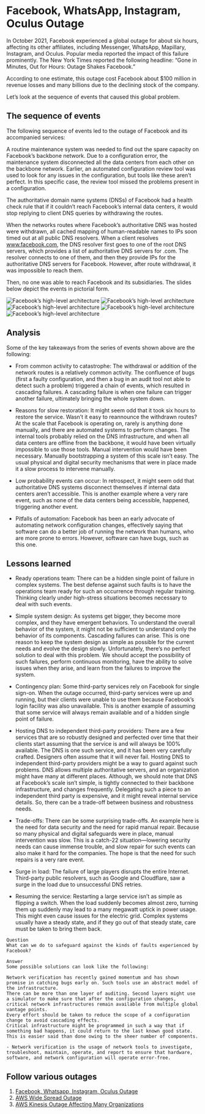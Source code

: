 # Facebook, WhatsApp, Instagram, Oculus Outage
In October 2021, Facebook experienced a global outage for about six hours, affecting its other affiliates, including Messenger, WhatsApp, Mapillary, Instagram, and Oculus. Popular media reported the impact of this failure prominently. The New York Times reported the following headline: “Gone in Minutes, Out for Hours: Outage Shakes Facebook.”

According to one estimate, this outage cost Facebook about $100 million in revenue losses and many billions due to the declining stock of the company.

Let’s look at the sequence of events that caused this global problem.
## The sequence of events
The following sequence of events led to the outage of Facebook and its accompanied services:

A routine maintenance system was needed to find out the spare capacity on Facebook’s backbone network.
Due to a configuration error, the maintenance system disconnected all the data centers from each other on the backbone network. Earlier, an automated configuration review tool was used to look for any issues in the configuration, but tools like these aren’t perfect. In this specific case, the review tool missed the problems present in a configuration.

The authoritative domain name systems (DNSs) of Facebook had a health check rule that if it couldn’t reach Facebook’s internal data centers, it would stop replying to client DNS queries by withdrawing the routes.

When the networks routes where Facebook’s authoritative DNS was hosted were withdrawn, all cached mapping of human-readable names to IPs soon timed out at all public DNS resolvers. When a client resolves www.facebook.com, the DNS resolver first goes to one of the root DNS servers, which provides a list of authoritative DNS servers for .com. The resolver connects to one of them, and then they provide IPs for the authoritative DNS servers for Facebook. However, after route withdrawal, it was impossible to reach them.

Then, no one was able to reach Facebook and its subsidiaries.
The slides below depict the events in pictorial form.

![Facebook’s high-level architecture](./arch/1.jpg)
![Facebook’s high-level architecture](./arch/2.jpg)
![Facebook’s high-level architecture](./arch/3.jpg)
![Facebook’s high-level architecture](./arch/4.jpg)
![Facebook’s high-level architecture](./arch/5.jpg)

## Analysis
Some of the key takeaways from the series of events shown above are the following:

- From common activity to catastrophe: The withdrawal or addition of the network routes is a relatively common activity. The confluence of bugs (first a faulty configuration, and then a bug in an audit tool not able to detect such a problem) triggered a chain of events, which resulted in cascading failures. A cascading failure is when one failure can trigger another failure, ultimately bringing the whole system down.

- Reasons for slow restoration: It might seem odd that it took six hours to restore the service. Wasn’t it easy to reannounce the withdrawn routes? At the scale that Facebook is operating on, rarely is anything done manually, and there are automated systems to perform changes. The internal tools probably relied on the DNS infrastructure, and when all data centers are offline from the backbone, it would have been virtually impossible to use those tools. Manual intervention would have been necessary. Manually bootstrapping a system of this scale isn’t easy. The usual physical and digital security mechanisms that were in place made it a slow process to intervene manually.

- Low probability events can occur: In retrospect, it might seem odd that authoritative DNS systems disconnect themselves if internal data centers aren’t accessible. This is another example where a very rare event, such as none of the data centers being accessible, happened, triggering another event.

- Pitfalls of automation: Facebook has been an early advocate of automating network configuration changes, effectively saying that software can do a better job of running the network than humans, who are more prone to errors. However, software can have bugs, such as this one.


## Lessons learned

- Ready operations team: There can be a hidden single point of failure in complex systems. The best defense against such faults is to have the operations team ready for such an occurrence through regular training. Thinking clearly under high-stress situations becomes necessary to deal with such events.

- Simple system design: As systems get bigger, they become more complex, and they have emergent behaviors. To understand the overall behavior of the system, it might not be sufficient to understand only the behavior of its components. Cascading failures can arise. This is one reason to keep the system design as simple as possible for the current needs and evolve the design slowly. Unfortunately, there’s no perfect solution to deal with this problem. We should accept the possibility of such failures, perform continuous monitoring, have the ability to solve issues when they arise, and learn from the failures to improve the system.

- Contingency plan: Some third-party services rely on Facebook for single sign-on. When the outage occurred, third-party services were up and running, but their clients were unable to use them because Facebook’s login facility was also unavailable. This is another example of assuming that some service will always remain available and of a hidden single point of failure.

- Hosting DNS to independent third-party providers: There are a few services that are so robustly designed and perfected over time that their clients start assuming that the service is and will always be 100% available. The DNS is one such service, and it has been very carefully crafted. Designers often assume that it will never fail. Hosting DNS to independent third-party providers might be a way to guard against such problems. DNS allows multiple authoritative servers, and an organization might have many at different places. Although, we should note that DNS at Facebook’s scale isn’t simple, is tightly connected to their backbone infrastructure, and changes frequently. Delegating such a piece to an independent third party is expensive, and it might reveal internal service details. So, there can be a trade-off between business and robustness needs.

- Trade-offs: There can be some surprising trade-offs. An example here is the need for data security and the need for rapid manual repair. Because so many physical and digital safeguards were in place, manual intervention was slow. This is a catch-22 situation—lowering security needs can cause immense trouble, and slow repair for such events can also make it hard for the companies. The hope is that the need for such repairs is a very rare event.

- Surge in load: The failure of large players disrupts the entire Internet. Third-party public resolvers, such as Google and Cloudflare, saw a surge in the load due to unsuccessful DNS retries.

- Resuming the service: Restarting a large service isn’t as simple as flipping a switch. When the load suddenly becomes almost zero, turning them up suddenly may lead to a many megawatt uptick in power usage. This might even cause issues for the electric grid. Complex systems usually have a steady state, and if they go out of that steady state, care must be taken to bring them back.

```
Question
What can we do to safeguard against the kinds of faults experienced by Facebook?

Answer
Some possible solutions can look like the following:

Network verification has recently gained momentum and has shown promise in catching bugs early on. Such tools use an abstract model of the infrastructure.
There can be more than one layer of auditing. Second layers might use a simulator to make sure that after the configuration changes, critical network infrastructures remain available from multiple global vantage points.
Every effort should be taken to reduce the scope of a configuration change to avoid cascading effects.
Critical infrastructure might be programmed in such a way that if something bad happens, it could return to the last known good state. This is easier said than done owing to the sheer number of components.

- Network verification is the usage of network tools to investigate, troubleshoot, maintain, operate, and report to ensure that hardware, software, and network configuration will operate error-free.

```


## Follow various outages

1. [Facebook, Whatsapp, Instagram, Oculus Outage](../Facebook,%20WhatsApp,%20Instagram,%20Oculus%20Outage/)
2. [AWS Wide Spread Outage](../AWS%20Wide%20Spread%20Outage/)
3. [AWS Kinesis Outage Affecting Many Organizations](../AWS%20Kinesis%20Outage%20Affecting%20Many%20Organizations/)
